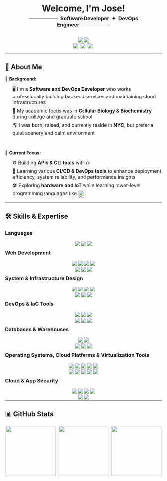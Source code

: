 <h1 align="center" style="text-align: center; border-bottom: none; margin-bottom: 0px;"> Welcome, I'm Jose! </h1>

<div align="center" style="display: flex; align-items: center; justify-content: center; ext-align:center; ">
    <h3 align="center" style="margin-top: 5px; font-weight: bold; text-align:center;">
        ────────&nbsp;&nbsp;Software Developer&nbsp;&nbsp;✦&nbsp;&nbsp;DevOps Engineer&nbsp;&nbsp;────────  
    </h3>
</div>

<p align="center">
    <a href="https://reactjs-resume-a4406.web.app" target="_blank"><img src="https://custom-icon-badges.demolab.com/badge/Website-000000?style=for-the-badge&logo=web"></a>
    <a href="https://raw.githubusercontent.com/jtpgmr/jtpgmr.github.io/qa/about-me/docs/jlc_resume.pdf" target="_blank"><img src="https://img.shields.io/badge/Resume-000000?style=for-the-badge&logo=superuser"></a>
    <br />
    <a href="https://linkedin.com/in/jose-luis-cruz-jr" target="_blank"><img src="https://custom-icon-badges.demolab.com/badge/LinkedIn-0A66C2?style=for-the-badge&logo=linkedin-white&logoColor=white"></a>&nbsp;
    <a href="mailto:jtpgmr@gmail.com" target="_blank"><img src="https://custom-icon-badges.demolab.com/badge/GMail-ffffff?style=for-the-badge&logo=Gmail_icon"></a>&nbsp;
    <a href="https://github.com/jtpgmr" target="_blank"><img src="https://img.shields.io/github/followers/jtpgmr?style=for-the-badge&logo=github&label=Follow"></a>&nbsp;
</p>

---

## 🔎 **About Me**

📖 **Background:**
<ul>
    <li style="font-size: 1.1em; list-style-type: none; margin: 7.5 0px;"> 🖥️ I'm a <strong>Software and DevOps Developer</strong> who works professionally building backend services and maintaining cloud infrastructures</li>
    <li style="font-size: 1.1em; list-style-type: none; margin: 7.5 0px;">🦠 My academic focus was in <strong>Cellular Biology & Biochemistry</strong> during college and graduate school</li>  
    <li style="font-size: 1.1em; list-style-type: none; margin: 7.5 0px;">🌎 I was born, raised, and currently reside in <strong>NYC</strong>, but prefer a quiet scenery and calm environment</li>
</ul>

<br />

🔭 **Current Focus:**  
<ul>
    <li style="font-size: 1.1em; list-style-type: none; margin: 7.5 0px;">
        ⚙️ Building <strong>APIs & CLI tools</strong> with 
        <a href="https://go.dev/" target="_blank">
            <img src="https://upload.wikimedia.org/wikipedia/commons/0/05/Go_Logo_Blue.svg" alt="Go Logo" height="12.5px">
        </a>
    </li>    
    <li style="font-size: 1.1em; list-style-type: none; margin: 7.5 0px;">🔗 Learning various <strong> CI/CD & DevOps tools</strong> to enhance deployment efficiency, system reliability, and performance insights</li>  
    <li style="font-size: 1.1em; list-style-type: none; margin: 7.5 0px;">
        🛠️ Exploring <strong>hardware and IoT</strong> while learning lower-level programming languages like
        <a href="https://devdocs.io/cpp/" target="_blank">
            <img src="https://upload.wikimedia.org/wikipedia/commons/1/18/ISO_C++_Logo.svg" alt="C++ Logo" height="25px" style="vertical-align: middle;">
        </a>
    </li>
</ul>

---
## 🛠️ **Skills & Expertise**

### **Languages**

<!-- anchor tags must be tightly wrapped around img tags (with no spaces) to prevent underlining in markdown preview and GitHub -->
<p align="center" style="justify-content: center; align-items: center; margin-bottom: -15px">
    <a href="https://developer.mozilla.org/en-US/docs/Web/JavaScript" ><img src="https://img.shields.io/badge/JavaScript-F0DB4F?style=for-the-badge&logo=javascript&logoColor=323330"></a>
    <a href="https://www.typescriptlang.org/" target="_blank"><img src="https://img.shields.io/badge/TypeScript-3178C6?style=for-the-badge&logo=typescript&logoColor=FFFFFF"></a>
    <a href="https://docs.python.org/3/" target="_blank"><img src="https://img.shields.io/badge/Python-4B8BBE?style=for-the-badge&logo=python&logoColor=FFD43B"></a>
</p>

### **Web Development**

<p align="center" style="justify-content: center; align-items: center; margin-bottom: -15px">
    <a href="https://react.dev/" target="_blank"><img src="https://img.shields.io/badge/React-000000?style=for-the-badge&logo=react&logoColor=61DBFB"></a>
    <a href="https://vite.dev/" target="_blank"><img src="https://img.shields.io/badge/Vite-646CFF?style=for-the-badge&logo=Vite&logoColor=ffd11a"></a>
    <a href="https://nextjs.org/" target="_blank"><img src="https://img.shields.io/badge/Next.js-000000?style=for-the-badge&logo=next.js&logoColor=white"></a>
    <a href="https://redux.js.org/" target="_blank"><img src="https://img.shields.io/badge/Redux-764ABC?style=for-the-badge&logo=redux&logoColor=white"></a>
    <br />
    <a href="https://expressjs.com/" target="_blank"><img src="https://img.shields.io/badge/Express.js-000000?style=for-the-badge&logo=express&logoColor=white"></a>
    <a href="https://www.djangoproject.com/" target="_blank"><img src="https://img.shields.io/badge/Django-092E20?style=for-the-badge&logo=django&logoColor=white"></a>
    <a href="https://flask.palletsprojects.com/" target="_blank"><img src="https://img.shields.io/badge/Flask-000000?style=for-the-badge&logo=flask&logoColor=white"></a>
</p>

### **System & Infrastructure Design**

<p align="center" style="justify-content: center; align-items: center; margin-bottom: -15px">
    <a href="https://aws.amazon.com/vpc/" target="_blank"><img src="https://img.shields.io/badge/VPC-232F3E?style=for-the-badge&logo=amazonwebservices&logoColor=white"></a>
    <a href="https://aws.amazon.com/ec2/" target="_blank"><img src="https://img.shields.io/badge/AWS_EC2-FF9900?style=for-the-badge&logo=amazonec2&logoColor=white"></a> 
    <a href="https://aws.amazon.com/lambda/" target="_blank"><img src="https://img.shields.io/badge/AWS_Lambda-FF9900?style=for-the-badge&logo=awslambda&logoColor=white"></a>
    <a href="https://aws.amazon.com/fargate/" target="_blank"><img src="https://img.shields.io/badge/AWS_Fargate-FF9900?style=for-the-badge&logo=awsfargate&logoColor=white"></a>
    <br />
    <a href="https://aws.amazon.com/sqs/" target="_blank"><img src="https://img.shields.io/badge/SQS-FF4F8B?style=for-the-badge&logo=amazonwebservices&logoColor=white"></a>
    <a href="https://aws.amazon.com/sns/" target="_blank"><img src="https://img.shields.io/badge/SNS-FF4F8B?style=for-the-badge&logo=amazonwebservices&logoColor=white"></a>
    <a href="https://www.rabbitmq.com/" target="_blank"><img src="https://img.shields.io/badge/RabbitMQ-FF6600?style=for-the-badge&logo=rabbitmq&logoColor=white"></a>
</p>

### **DevOps & IaC Tools**

<p align="center" style="justify-content: center; align-items: center; margin-bottom: -15px">
    <a href="https://www.docker.com/" target="_blank"><img src="https://img.shields.io/badge/Docker-2496ED?style=for-the-badge&logo=docker&logoColor=white"></a>
    <a href="https://github.com/features/actions" target="_blank"><img src="https://img.shields.io/badge/Actions-000000?style=for-the-badge&logo=github&logoColor=white"></a>
    <a href="https://kubernetes.io/" target="_blank"><img src="https://img.shields.io/badge/Kubernetes-326CE5?style=for-the-badge&logo=kubernetes&logoColor=white"></a>
    <br />
    <a href="https://aws.amazon.com/codebuild/" target="_blank"><img src="https://img.shields.io/badge/CodeBuild-402C54?style=for-the-badge&logo=amazonwebservices&logoColor=white"></a>
    <a href="https://aws.amazon.com/codepipeline/" target="_blank"><img src="https://img.shields.io/badge/CodePipeline-402c54?style=for-the-badge&logo=amazonwebservices&logoColor=white"></a>
    <a href="https://aws.amazon.com/cloudformation/" target="_blank"><img src="https://img.shields.io/badge/CloudFormation-e60073?style=for-the-badge&logo=amazonwebservices&logoColor=white"></a>
</p>

### **Databases & Warehouses**

<p align="center" style="justify-content: center; align-items: center; margin-bottom: -15px">
    <a href="https://www.postgresql.org/" target="_blank"><img src="https://img.shields.io/badge/PostgreSQL-316192?style=for-the-badge&logo=postgresql&logoColor=white"></a>
    <a href="https://www.microsoft.com/sql-server" target="_blank"><img src="https://custom-icon-badges.demolab.com/badge/Microsoft_SQL_Server-cccccc?style=for-the-badge&logo=microsoft-sql-server-icon&logoColor=CC2927"></a>
    <br />
    <a href="https://www.mysql.com/" target="_blank"><img src="https://img.shields.io/badge/MySQL-00758f?style=for-the-badge&logo=mysql&logoColor=white"></a>
    <a href="https://www.mongodb.com/" target="_blank"><img src="https://img.shields.io/badge/MongoDB-00684A?style=for-the-badge&logo=mongodb&logoColor=white"></a>
    <a href="https://www.snowflake.com/" target="_blank"><img src="https://img.shields.io/badge/Snowflake-29B5E8?style=for-the-badge&logo=snowflake&logoColor=white"></a>
</p>

### **Operating Systems, Cloud Platforms & Virtualization Tools**

<p align="center" style="justify-content: center; align-items: center; margin-bottom: -15px">
    <a href="https://www.microsoft.com/windows/windows-11?" target="_blank"><img src="https://img.shields.io/badge/Windows_10/11-0078D6?style=for-the-badge&logo=data:image/svg+xml;base64,PHN2ZyB4bWxucz0iaHR0cDovL3d3dy53My5vcmcvMjAwMC9zdmciIHZpZXdCb3g9IjAgMCAyMyAyMyI+PHBhdGggZmlsbD0iI2YzZjNmMyIgZD0iTTAgMGgyM3YyM0gweiIvPjxwYXRoIGZpbGw9IiNmMzUzMjUiIGQ9Ik0xIDFoMTB2MTBIMXoiLz48cGF0aCBmaWxsPSIjODFiYzA2IiBkPSJNMTIgMWgxMHYxMEgxMnoiLz48cGF0aCBmaWxsPSIjMDVhNmYwIiBkPSJNMSAxMmgxMHYxMEgxeiIvPjxwYXRoIGZpbGw9IiNmZmJhMDgiIGQ9Ik0xMiAxMmgxMHYxMEgxMnoiLz48L3N2Zz4="></a>
    <a href="https://ubuntu.com/" target="_blank"><img src="https://img.shields.io/badge/Ubuntu-E95420?style=for-the-badge&logo=ubuntu&logoColor=white"></a>
    <a href="https://fedoraproject.org/" target="_blank"><img src="https://img.shields.io/badge/Fedora-51A2DA?style=for-the-badge&logo=fedora&logoColor=white"></a>
    <a href="https://www.centos.org/" target="_blank"><img src="https://img.shields.io/badge/CentOS-262577?style=for-the-badge&logo=centos&logoColor=white"></a>
    <a href="https://alpinelinux.org/" target="_blank"><img src="https://img.shields.io/badge/Alpine-0D597F?style=for-the-badge&logo=alpinelinux&logoColor=white"></a>
    <br />
    <a href="https://aws.amazon.com/" target="_blank"><img src="https://img.shields.io/badge/AWS-232F3E?style=for-the-badge&logo=amazonwebservices&logoColor=white"></a>
    <a href="https://azure.microsoft.com" target="_blank"><img src="https://custom-icon-badges.demolab.com/badge/Azure-0078D6?style=for-the-badge&logo=microsoft_azure&logoColor=white"></a>
    <a href="https://learn.microsoft.com/windows/wsl/about" target="_blank"><img src="https://img.shields.io/badge/WSL-0078D6?style=for-the-badge&logo=linux&logoColor=black"></a>
    <a href="https://canonical.com/multipass" target="_blank"><img src="https://img.shields.io/badge/Multipass-E95420?style=for-the-badge&logo=ubuntu&logoColor=white"></a>
    <a href="https://www.virtualbox.org/" target="_blank"><img src="https://img.shields.io/badge/VirtualBox-2F61B4?style=for-the-badge&logo=virtualbox&logoColor=white"></a>
</p>


### **Cloud & App Security**

<p align="center" style="justify-content: center; align-items: center; margin-bottom: -15px">
    <a href="https://learn.microsoft.com/azure/architecture/aws-professional/security-identity" target="_blank"><img src="https://custom-icon-badges.demolab.com/badge/IAM_/_RBAC-232F3E?style=for-the-badge&logo=user&logoColor=white"></a>
    <a href="https://jwt.io/introduction" target="_blank"><img src="https://img.shields.io/badge/JWT-000000?style=for-the-badge&logo=json-web-tokens&logoColor=white"></a>
    <a href="https://auth0.com/" target="_blank"><img src="https://img.shields.io/badge/Auth0-EB5424?style=for-the-badge&logo=auth0&logoColor=white"></a> 
    <a href="https://clerk.com/" target="_blank"><img src="https://img.shields.io/badge/Clerk-000000?style=for-the-badge&logo=clerk&logoColor=white"></a>
    <br />
    <a href="https://aws.amazon.com/secrets-manager/" target="_blank"><img src="https://img.shields.io/badge/Secrets_Manager-DD344C?style=for-the-badge&logo=amazonwebservices&logoColor=white"></a>
    <a href="https://www.cloudflare.com/learning/access-management/what-is-ssh/#:~:text=What-is-the-Secure-Shell,and-encrypt-connections-between-devices" target="_blank"><img src="https://img.shields.io/badge/SSH-000000?style=for-the-badge&logo=keeweb&logoColor=white"></a> 
</p>

---

## 📊 **GitHub Stats**
<p align="center" style="display: flex; flex-wrap: wrap; justify-content: center; gap: 10px;">
    <img src="https://github-readme-stats.vercel.app/api?username=jtpgmr&show_icons=true&theme=dark&count_private=true" height="160px">
    <img src="https://github-readme-streak-stats.herokuapp.com/?user=jtpgmr&theme=dark" height="160px">
    <img src="https://github-readme-activity-graph.vercel.app/graph?username=jtpgmr&theme=github-dark" height="160px">
</p>
